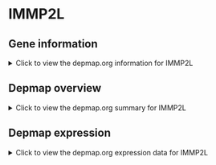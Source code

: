 <h1>IMMP2L</h1>

<h2>Gene information</h2>
<details>
  <summary>Click to view the depmap.org information for IMMP2L</summary>
  <iframe src="https://depmap.org/portal/gene/IMMP2L?tab=about" style="border:none;width:100%;height:800px"></iframe>
</details>

<h2>Depmap overview</h2>
<details>
  <summary>Click to view the depmap.org summary for IMMP2L</summary>
  <iframe src="https://depmap.org/portal/gene/IMMP2L?tab=overview" style="border:none;width:100%;height:800px"></iframe>
</details>

<h2>Depmap expression</h2>
<details>
  <summary>Click to view the depmap.org expression data for IMMP2L</summary>
  <iframe src="https://depmap.org/portal/gene/IMMP2L?tab=characterization" style="border:none;width:100%;height:800px"></iframe>
</details>


<!--
<h2>Reactome Pathway diagram</h2>
PNAME
-->


